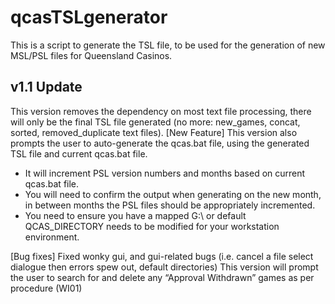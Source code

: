 # qcasTSLgenerator

This is a script to generate the TSL file, to be used for the generation of new MSL/PSL files for Queensland Casinos. 

## v1.1 Update

This version removes the dependency on most text file processing, there will only be the final TSL file generated (no more: new_games, concat, sorted, removed_duplicate text files). 
[New Feature] This version also prompts the user to auto-generate the qcas.bat file, using the generated TSL file and current qcas.bat file. 
-	It will increment PSL version numbers and months based on current qcas.bat file. 
-	You will need to confirm the output when generating on the new month, in between months the PSL files should be appropriately incremented. 
-	You need to ensure you have a mapped G:\ or default QCAS_DIRECTORY needs to be modified for your workstation environment.

[Bug fixes] Fixed wonky gui, and gui-related bugs (i.e. cancel a file select dialogue then errors spew out, default directories)
This version will prompt the user to search for and delete any “Approval Withdrawn” games as per procedure (WI01) 
